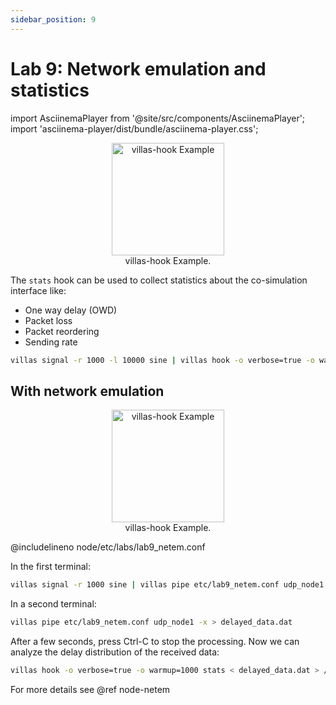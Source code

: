 ```yaml
---
sidebar_position: 9
---
```


# Lab 9: Network emulation and statistics

import AsciinemaPlayer from '@site/src/components/AsciinemaPlayer';
import 'asciinema-player/dist/bundle/asciinema-player.css';

<figure align="center">
    <img alt="villas-hook Example" src="/img/dia/villas_hook_stats.svg" height="180px" />
    <figcaption>villas-hook Example.</figcaption>
</figure>

The `stats` hook can be used to collect statistics about the co-simulation interface like:

- One way delay (OWD)
- Packet loss
- Packet reordering
- Sending rate

```bash
villas signal -r 1000 -l 10000 sine | villas hook -o verbose=true -o warmup=3000 stats
```

## With network emulation

<figure align="center">
    <img alt="villas-hook Example" src="/img/dia/villas_hook_stats_netem.svg" height="180px" />
    <figcaption>villas-hook Example.</figcaption>
</figure>

@includelineno node/etc/labs/lab9_netem.conf

In  the first terminal:

```bash
villas signal -r 1000 sine | villas pipe etc/lab9_netem.conf udp_node1
```

In a second terminal:

```bash
villas pipe etc/lab9_netem.conf udp_node1 -x > delayed_data.dat
```

After a few seconds, press Ctrl-C to stop the processing. Now we can analyze the delay distribution of the received data:

```bash
villas hook -o verbose=true -o warmup=1000 stats < delayed_data.dat > /dev/null
```

<AsciinemaPlayer src="/recordings/terminal/villas_hook_stats.json" rows={25} cols={120} idleTimeLimit={3} preload={true} />

For more details see @ref node-netem
